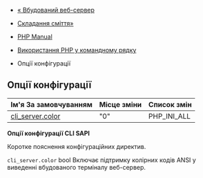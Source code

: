 - [« Вбудований веб-сервер](features.commandline.webserver.md)
- [Складання сміття»](features.gc.md)

- [PHP Manual](index.md)
- [Використання PHP у командному рядку](features.commandline.md)
- Опції конфігурації

## Опції конфігурації

| Ім'я За замовчуванням                                                | Місце зміни | Список змін |
|----------------------------------------------------------------------|-------------|-------------|
| [cli_server.color](features.commandline.ini.md#ini.cli-server.color) | "0"         | PHP_INI_ALL |

**Опції конфігурації CLI SAPI**

Коротке пояснення конфігураційних директив.

`cli_server.color` bool
Включає підтримку колірних кодів ANSI у виведенні вбудованого терміналу
веб-сервер.
